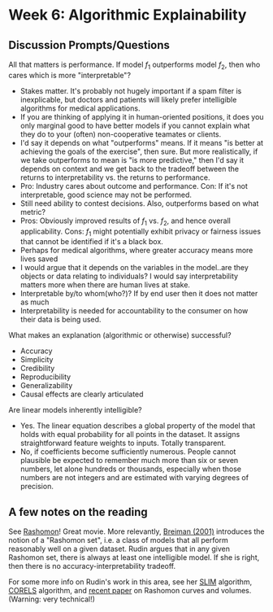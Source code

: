 # Week 6: Algorithmic Explainability

## Discussion Prompts/Questions

All that matters is performance. If model $f_1$ outperforms model $f_2$, then who cares which is more "interpretable"?

* Stakes matter. It's probably not hugely important if a spam filter is inexplicable, but doctors and patients will likely prefer intelligible algorithms for medical applications.
* If you are thinking of applying it in human-oriented positions, it does you only marginal good to have better models if you cannot explain what they do to your (often) non-cooperative teamates or clients. 
* I'd say it depends on what "outperforms" means. If it means "is better at achieving the goals of the exercise", then sure. But more realistically, if we take outperforms to mean is "is more predictive," then I'd say it depends on context and we get back to the tradeoff between the returns to interpretability vs. the returns to performance.
* Pro: Industry cares about outcome and performance. Con: If it's not interpretable, good science may not be performed. 
* Still need ability to contest decisions. Also, outperforms based on what metric?
* Pros: Obviously improved results of $f_1$ vs. $f_2$, and hence overall applicability. Cons: $f_1$ might potentially exhibit privacy or fairness issues that cannot be identified if it's a black box.
* Perhaps for medical algorithms, where greater accuracy means more lives saved
* I would argue that it depends on the variables in the model..are they objects or data relating to individuals? I would say interpretability matters more when there are human lives at stake.
* Interpretable by/to whom(who?)? If by end user then it does not matter as much
* Interpretability is needed for accountability to the consumer on how their data is being used.

What makes an explanation (algorithmic or otherwise) successful?

* Accuracy
* Simplicity
* Credibility
* Reproducibility 
* Generalizability 
* Causal effects are clearly articulated 

Are linear models inherently intelligible?

* Yes. The linear equation describes a global property of the model that holds with equal probability for all points in the dataset. It assigns straightforward feature weights to inputs. Totally transparent.
* No, if coefficients become sufficiently numerous. People cannot plausible be expected to remember much more than six or seven numbers, let alone hundreds or thousands, especially when those numbers are not integers and are estimated with varying degrees of precision.

## A few notes on the reading

See [Rashomon](https://en.wikipedia.org/wiki/Rashomon)! Great movie. More relevantly, [Breiman (2001)](http://www2.math.uu.se/~thulin/mm/breiman.pdf) introduces the notion of a "Rashomon set", i.e. a class of models that all perform reasonably well on a given dataset. Rudin argues that in any given Rashomon set, there is always at least one intelligible model. If she is right, then there is no accuracy-interpretability tradeoff. 

For some more info on Rudin's work in this area, see her [SLIM](https://link.springer.com/article/10.1007/s10994-015-5528-6) algorithm, [CORELS](http://www.jmlr.org/papers/volume18/17-716/17-716.pdf) algorithm, and [recent paper](https://arxiv.org/abs/1908.01755) on Rashomon curves and volumes. (Warning: very technical!)




